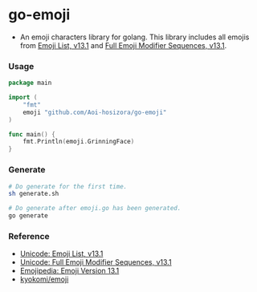 # go-emoji

+ An emoji characters library for golang. This library includes all emojis from [Emoji List, v13.1](https://unicode.org/emoji/charts/emoji-list.html) and [Full Emoji Modifier Sequences, v13.1](https://unicode.org/emoji/charts/full-emoji-modifiers.html).

### Usage

```go
package main

import (
	"fmt"
	emoji "github.com/Aoi-hosizora/go-emoji"
)

func main() {
	fmt.Println(emoji.GrinningFace)
}
```

### Generate

```bash
# Do generate for the first time.
sh generate.sh

# Do generate after emoji.go has been generated.
go generate
```

### Reference

+ [Unicode: Emoji List, v13.1](https://unicode.org/emoji/charts/emoji-list.html)
+ [Unicode: Full Emoji Modifier Sequences, v13.1](https://unicode.org/emoji/charts/full-emoji-modifiers.html)
+ [Emojipedia: Emoji Version 13.1](https://emojipedia.org/emoji-13.1/)
+ [kyokomi/emoji](https://github.com/kyokomi/emoji)
